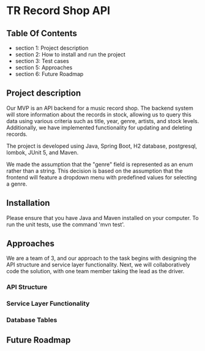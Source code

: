 # TR Record Shop API

## Table Of Contents
*  section 1: Project description
*  section 2: How to install and run the project
*  section 3: Test cases
*  section 5: Approaches
*  section 6: Future Roadmap

## Project description

Our MVP is an API backend for a music record shop. The backend system will store information about the records in stock, allowing us to query this data using various criteria such as title, year, genre, artists, and stock levels. Additionally, we have implemented functionality for updating and deleting records.

The project is developed using Java, Spring Boot, H2 database, postgresql, lombok, JUnit 5, and Maven.

We made the assumption that the "genre" field is represented as an enum rather than a string. This decision is based on the assumption that the frontend will feature a dropdown menu with predefined values for selecting a genre.

## Installation

Please ensure that you have Java and Maven installed on your computer. To run the unit tests, use the command 'mvn test'.

## Approaches

We are a team of 3, and our approach to the task begins with designing the API structure and service layer functionality. Next, we will collaboratively code the solution, with one team member taking the lead as the driver.

### API Structure

### Service Layer Functionality

### Database Tables



## Future Roadmap
